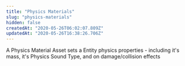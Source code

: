 ```yaml
---
title: "Physics Materials"
slug: "physics-materials"
hidden: false
createdAt: "2020-05-26T06:02:07.809Z"
updatedAt: "2020-05-26T16:38:26.706Z"
---
```

A Physics Material Asset sets a Entity physics properties - including it's mass, it's Physics Sound Type, and on damage/collision effects